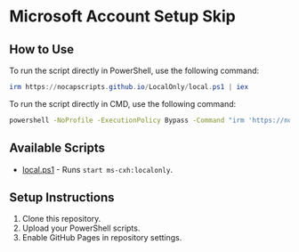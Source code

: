 # Microsoft Account Setup Skip



## How to Use

To run the script directly in PowerShell, use the following command:

```powershell
irm https://nocapscripts.github.io/LocalOnly/local.ps1 | iex
```



To run the script directly in CMD, use the following command:

```cmd
powershell -NoProfile -ExecutionPolicy Bypass -Command "irm 'https://nocapscripts.github.io/LocalOnly/local.bat' -UseBasicParsing | iex
```


## Available Scripts
- [local.ps1](https://nocapscripts.github.io/LocalOnly/local.ps1) - Runs `start ms-cxh:localonly`.

## Setup Instructions
1. Clone this repository.
2. Upload your PowerShell scripts.
3. Enable GitHub Pages in repository settings.

